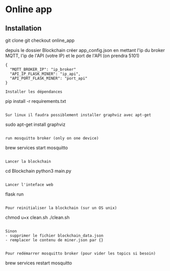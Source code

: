 # Online app

## Installation

git clone
git checkout online_app

depuis le dossier Blockchain créer app_config.json en mettant l'ip du broker MQTT, l'ip de l'API (votre IP) et le port de l'API (on prendra 5101)
```
{
  "MQTT_BROKER_IP": "ip_broker"
  "API_IP_FLASK_MINER": "ip_api",
  "API_PORT_FLASK_MINER": "port_api"
}

Installer les dépendances
```
pip install -r requirements.txt
```

Sur linux il faudra possiblement installer graphviz avec apt-get
```
sudo apt-get install graphviz
```

run mosquitto broker (only on one device)
```
brew services start mosquitto
```

Lancer la blockchain
```
cd Blockchain
python3 main.py
```

Lancer l'inteface web
```
flask run
```

Pour reinitialiser la blockchain (sur un OS unix)
```
chmod u+x clean.sh
./clean.sh
```

Sinon 
- supprimer le fichier blockchain_data.json
- remplacer le contenu de miner.json par {}


Pour redémarrer mosquitto broker (pour vider les topics si besoin)
```
brew services restart mosquitto
```
